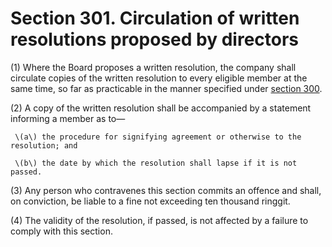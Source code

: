 # Section 301. Circulation of written resolutions proposed by directors

\(1\) Where the Board proposes a written resolution, the company shall circulate copies of the written resolution to every eligible member at the same time, so far as practicable in the manner specified under [section 300](section-300.-manner-in-which-a-written-resolution-to-be-circulated.md).

\(2\) A copy of the written resolution shall be accompanied by a statement informing a member as to—

     \(a\) the procedure for signifying agreement or otherwise to the resolution; and

     \(b\) the date by which the resolution shall lapse if it is not passed.

\(3\) Any person who contravenes this section commits an offence and shall, on conviction, be liable to a fine not exceeding ten thousand ringgit.

\(4\) The validity of the resolution, if passed, is not affected by a failure to comply with this section.

